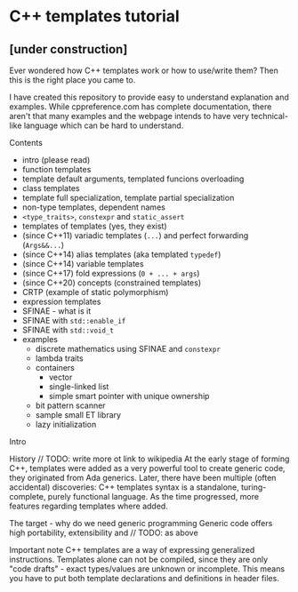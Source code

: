 # C++ templates tutorial

## [under construction]

Ever wondered how C++ templates work or how to use/write them? Then this is the right place you came to.

I have created this repository to provide easy to understand explanation and examples. While cppreference.com has complete documentation, there aren't that many examples and the webpage intends to have very technical-like language which can be hard to understand.

Contents
- intro (please read)
- function templates
- template default arguments, templated funcions overloading
- class templates
- template full specialization, template partial specialization
- non-type templates, dependent names
- `<type_traits>`, `constexpr` and `static_assert`
- templates of templates (yes, they exist)
- (since C++11) variadic templates (`...`) and perfect forwarding (`Args&&...`)
- (since C++14) alias templates (aka templated `typedef`)
- (since C++14) variable templates
- (since C++17) fold expressions (`0 + ... + args`)
- (since C++20) concepts (constrained templates)
- CRTP (example of static polymorphism)
- expression templates
- SFINAE - what is it
- SFINAE with `std::enable_if`
- SFINAE with `std::void_t`
- examples
  - discrete mathematics using SFINAE and `constexpr`
  - lambda traits
  - containers
    - vector
	- single-linked list
	- simple smart pointer with unique ownership
  - bit pattern scanner
  - sample small ET library
  - lazy initialization


Intro

History // TODO: write more ot link to wikipedia
At the early stage of forming C++, templates were added as a very powerful tool to create generic code, they originated from Ada generics. Later, there have been multiple (often accidental) discoveries: C++ templates syntax is a standalone, turing-complete, purely functional language. As the time progressed, more features regarding templates where added.

The target - why do we need generic programming
Generic code offers high portability, extensibility and // TODO: as above

Important note
C++ templates are a way of expressing generalized instructions. Templates alone can not be compiled, since they are only "code drafts" - exact types/values are unknown or incomplete. This means you have to put both template declarations and definitions in header files.
